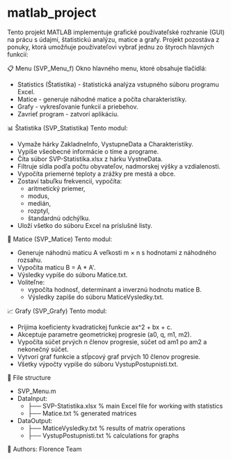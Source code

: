 # matlab_project


Tento projekt MATLAB implementuje grafické používateľské rozhranie (GUI) na prácu s údajmi, štatistickú analýzu, matice a grafy. 
Projekt pozostáva z ponuky, ktorá umožňuje používateľovi vybrať jednu zo štyroch hlavných funkcií:

📋 Menu (SVP_Menu_f)
Okno hlavného menu, ktoré obsahuje tlačidlá:
- Statistics (Štatistika) - štatistická analýza vstupného súboru programu Excel.
- Matice - generuje náhodné matice a počíta charakteristiky.
- Grafy - vykresľovanie funkcií a priebehov.
- Zavrieť program - zatvorí aplikáciu.

📊 Štatistika (SVP_Statistika)
Tento modul:
- Vymaže hárky ZakladneInfo, VystupneData a Charakteristiky.
- Vypíše všeobecné informácie o tíme a programe.
- Číta súbor SVP-Statistika.xlsx z hárku VystneData.
- Filtruje sídla podľa počtu obyvateľov, nadmorskej výšky a vzdialenosti.
- Vypočíta priemerné teploty a zrážky pre mestá a obce.
- Zostaví tabuľku frekvencií, vypočíta:
  - aritmetický priemer,
  - modus,
  - medián,
  - rozptyl,
  - štandardnú odchýlku.
- Uloží všetko do súboru Excel na príslušné listy.

🧮 Matice (SVP_Matice)
Tento modul:
- Generuje náhodnú maticu A veľkosti m × n s hodnotami z náhodného rozsahu.
- Vypočíta maticu B = A * A'.
- Výsledky vypíše do súboru Matice.txt.
- Voliteľne:
  - vypočíta hodnosť, determinant a inverznú hodnotu matice B.
  - Výsledky zapíše do súboru MaticeVysledky.txt.

📈 Grafy (SVP_Grafy)
Tento modul:
- Prijíma koeficienty kvadratickej funkcie ax^2 + bx + c.
- Akceptuje parametre geometrickej progresie (a0, q, m1, m2).
- Vypočíta súčet prvých n členov progresie, súčet od am1 po am2 a nekonečný súčet.
- Vytvorí graf funkcie a stĺpcový graf prvých 10 členov progresie.
- Všetky výpočty vypíše do súboru VystupPostupnisti.txt.


📂 File structure
- SVP_Menu.m
- DataInput:
  - ├── SVP-Statistika.xlsx    % main Excel file for working with statistics
  - ├── Matice.txt             % generated matrices  
- DataOutput:
  - ├── MaticeVysledky.txt     % results of matrix operations
  - ├── VystupPostupnisti.txt  % calculations for graphs



👥 Authors:
  Florence Team
